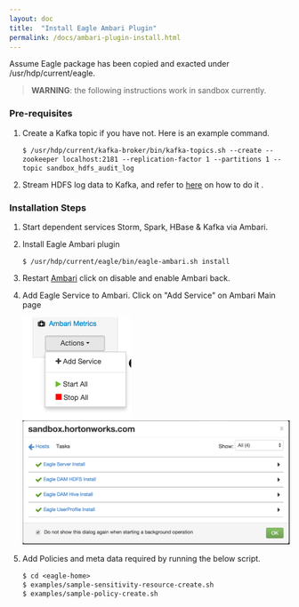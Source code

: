 ```yaml
---
layout: doc
title:  "Install Eagle Ambari Plugin"
permalink: /docs/ambari-plugin-install.html
---
```


Assume Eagle package has been copied and exacted under /usr/hdp/current/eagle.

> **WARNING**: the following instructions work in sandbox currently.


### Pre-requisites

1. Create a Kafka topic if you have not. Here is an example command.

       $ /usr/hdp/current/kafka-broker/bin/kafka-topics.sh --create --zookeeper localhost:2181 --replication-factor 1 --partitions 1 --topic sandbox_hdfs_audit_log

2. Stream HDFS log data to Kafka, and refer to [here](/docs/import-hdfs-auditLog.html) on how to do it .

### Installation Steps

1. Start dependent services Storm, Spark, HBase & Kafka via Ambari.

2. Install Eagle Ambari plugin

       $ /usr/hdp/current/eagle/bin/eagle-ambari.sh install

3. Restart [Ambari](http://127.0.0.1:8000/) click on disable and enable Ambari back.

4. Add Eagle Service to Ambari. Click on "Add Service" on Ambari Main page

    ![AddService](/images/docs/add-service.png "AddService")
    ![Eagle Services](/images/docs/eagle-service-success.png "Eagle Services")

5. Add Policies and meta data required by running the below script.

       $ cd <eagle-home>
       $ examples/sample-sensitivity-resource-create.sh
       $ examples/sample-policy-create.sh